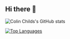 ## Hi there 👋

![Colin Childs's GitHub stats](https://github-readme-stats.vercel.app/api?username=phoul&theme=dracula&show_icons=true&include_all_commits=true&rank_icon=github)

[![Top Languages](https://github-readme-stats.vercel.app/api/top-langs/?username=phoul&layout=compact&theme=dracula)](https://github.com/anuraghazra/github-readme-stats)
